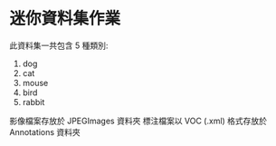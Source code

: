# 迷你資料集作業

此資料集一共包含 5 種類別:
1. dog
2. cat
3. mouse
4. bird
5. rabbit

影像檔案存放於 JPEGImages 資料夾
標注檔案以 VOC (.xml) 格式存放於 Annotations 資料夾
